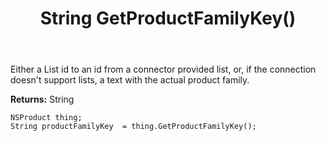 ﻿---
uid: crmscript_ref_NSProduct_GetProductFamilyKey
title: String GetProductFamilyKey()
intellisense: NSProduct.GetProductFamilyKey
keywords: NSProduct, GetProductFamilyKey
so.topic: reference
---

Either a List id to an id from a connector provided list, or, if the connection doesn't support lists, a text with the actual product family.

**Returns:** String


```crmscript
NSProduct thing;
String productFamilyKey  = thing.GetProductFamilyKey();
```


